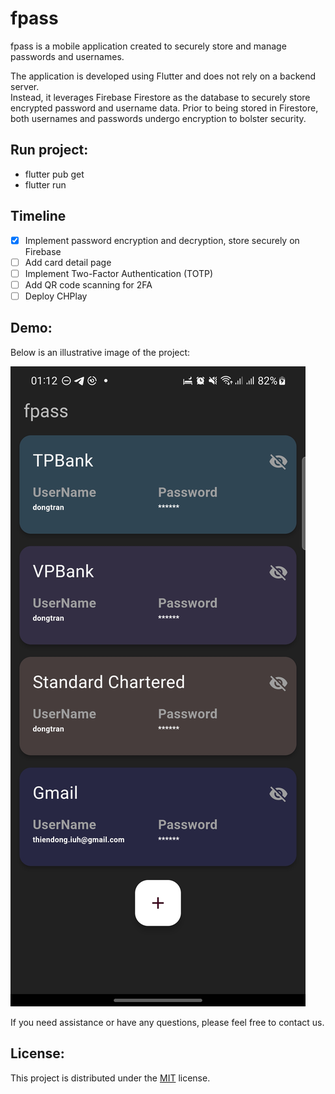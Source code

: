 # fpass

fpass is a mobile application created to securely store and manage passwords and usernames.

The application is developed using Flutter and does not rely on a backend server.\
Instead, it leverages Firebase Firestore as the database to securely store encrypted password and username data. Prior to being stored in Firestore, both usernames and passwords undergo encryption to bolster security.

## Run project:
- flutter pub get
- flutter run

## Timeline
- [x] Implement password encryption and decryption, store securely on Firebase
- [ ] Add card detail page
- [ ] Implement Two-Factor Authentication (TOTP)
- [ ] Add QR code scanning for 2FA
- [ ] Deploy CHPlay

## Demo:

Below is an illustrative image of the project:

![Demo](./images/demo.jpg)

If you need assistance or have any questions, please feel free to contact us.

## License:

This project is distributed under the [MIT](https://opensource.org/licenses/MIT) license.